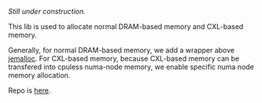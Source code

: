 *Still under construction.*

This lib is used to allocate normal DRAM-based memory and CXL-based memory.

Generally, for normal DRAM-based memory, we add a wrapper above [jemalloc](https://github.com/tikv/jemallocator). For CXL-based memory, because CXL-based memory can be transfered into cpuless numa-node memory, we enable specific numa node memory allocation. 

Repo is [here](https://github.com/Tom-CaoZH/xalloc).